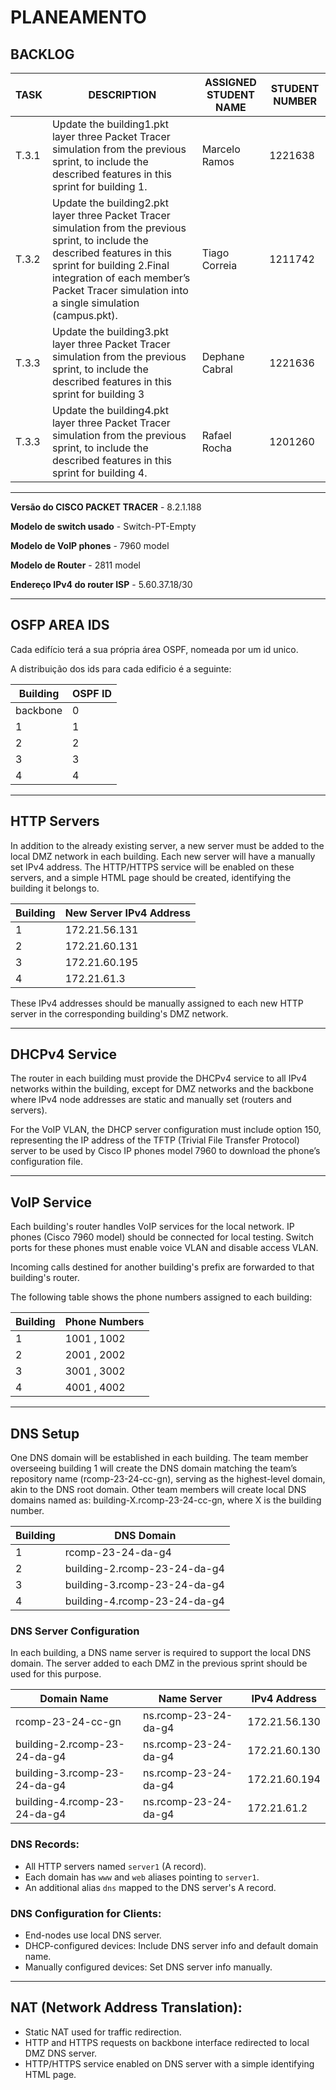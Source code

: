 # PLANEAMENTO

## BACKLOG

| TASK  | DESCRIPTION                                                                                                                                                                                                                                                | ASSIGNED STUDENT NAME | STUDENT NUMBER |
|-------|------------------------------------------------------------------------------------------------------------------------------------------------------------------------------------------------------------------------------------------------------------|-----------------------|----------------|
| T.3.1 | Update the building1.pkt layer three Packet Tracer simulation from the previous sprint, to include the described features in this sprint for building 1.                                                                                                   | Marcelo Ramos         | 1221638        |
| T.3.2 | Update the building2.pkt layer three Packet Tracer simulation from the previous sprint, to include the described features in this sprint for building 2.Final integration of each member’s Packet Tracer simulation into a single simulation (campus.pkt). | Tiago Correia         | 1211742        |
| T.3.3 | Update the building3.pkt layer three Packet Tracer simulation from the previous sprint, to include the described features in this sprint for building 3                                                                                                    | Dephane Cabral        | 1221636        |
| T.3.3 | Update the building4.pkt layer three Packet Tracer simulation from the previous sprint, to include the described features in this sprint for building 4.                                                                                                   | Rafael Rocha          | 1201260        |

---
**Versão do CISCO PACKET TRACER** - 8.2.1.188

**Modelo de switch usado** - Switch-PT-Empty

**Modelo de VoIP phones** - 7960 model

**Modelo de Router** -  2811 model

**Endereço IPv4 do router ISP** - 5.60.37.18/30

---
## OSFP AREA IDS

Cada edifício terá a sua própria área OSPF, nomeada por um id unico.

A distribuição dos ids para cada edificio é a seguinte:

| Building  | OSPF ID  |
|-----------|----------|
| backbone  | 0        |
| 1         | 1        |
| 2         | 2        |
| 3         | 3        |
| 4         | 4        |

---

## HTTP Servers

In addition to the already existing server, a new server must be added to the local DMZ network in each building. Each new server will have a manually set IPv4 address. The HTTP/HTTPS service will be enabled on these servers, and a simple HTML page should be created, identifying the building it belongs to.

| Building  | New Server IPv4 Address |
|-----------|-------------------------|
| 1         | 172.21.56.131           |
| 2         | 172.21.60.131           |
| 3         | 172.21.60.195           |
| 4         | 172.21.61.3             |

These IPv4 addresses should be manually assigned to each new HTTP server in the corresponding building's DMZ network.

---

## DHCPv4 Service

The router in each building must provide the DHCPv4 service to all IPv4 networks within the building, except for DMZ networks and the backbone where IPv4 node addresses are static and manually set (routers and servers).

For the VoIP VLAN, the DHCP server configuration must include option 150, representing the IP address of the TFTP (Trivial File Transfer Protocol) server to be used by Cisco IP phones model 7960 to download the phone’s configuration file.

---

## VoIP Service

Each building's router handles VoIP services for the local network. IP phones (Cisco 7960 model) should be connected for local testing. Switch ports for these phones must enable voice VLAN and disable access VLAN.

Incoming calls destined for another building's prefix are forwarded to that building's router.

The following table shows the phone numbers assigned to each building:

| Building  | Phone Numbers |
|-----------|---------------|
| 1         | 1001 , 1002   |
| 2         | 2001 , 2002   |
| 3         | 3001 , 3002   |
| 4         | 4001 , 4002   |

---

## DNS Setup

One DNS domain will be established in each building. The team member overseeing building 1 will create the DNS domain matching the team’s repository name (rcomp-23-24-cc-gn), serving as the highest-level domain, akin to the DNS root domain. Other team members will create local DNS domains named as: building-X.rcomp-23-24-cc-gn, where X is the building number.

| Building  | DNS Domain                     |
|-----------|--------------------------------|
| 1         | rcomp-23-24-da-g4              |
| 2         | building-2.rcomp-23-24-da-g4   |
| 3         | building-3.rcomp-23-24-da-g4   |
| 4         | building-4.rcomp-23-24-da-g4   |


### DNS Server Configuration
In each building, a DNS name server is required to support the local DNS domain. The server added to each DMZ in the previous sprint should be used for this purpose.

| Domain Name                  | Name Server                 | IPv4 Address  |
|------------------------------|-----------------------------|---------------|
| rcomp-23-24-cc-gn            | ns.rcomp-23-24-da-g4        | 172.21.56.130 |
| building-2.rcomp-23-24-da-g4 | ns.rcomp-23-24-da-g4        | 172.21.60.130 |
| building-3.rcomp-23-24-da-g4 | ns.rcomp-23-24-da-g4        | 172.21.60.194 |
| building-4.rcomp-23-24-da-g4 | ns.rcomp-23-24-da-g4        | 172.21.61.2   |



### DNS Records:
- All HTTP servers named `server1` (A record).
- Each domain has `www` and `web` aliases pointing to `server1`.
- An additional alias `dns` mapped to the DNS server's A record.

### DNS Configuration for Clients:
- End-nodes use local DNS server.
- DHCP-configured devices: Include DNS server info and default domain name.
- Manually configured devices: Set DNS server info manually.


---

## NAT (Network Address Translation):
- Static NAT used for traffic redirection.
- HTTP and HTTPS requests on backbone interface redirected to local DMZ DNS server.
- HTTP/HTTPS service enabled on DNS server with a simple identifying HTML page.


